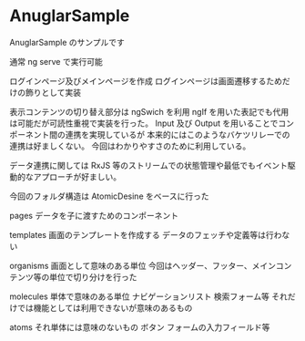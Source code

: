 # AnuglarSample

AnuglarSample のサンプルです

通常 ng serve で実行可能

ログインページ及びメインページを作成
ログインページは画面遷移するためだけの飾りとして実装

表示コンテンツの切り替え部分は ngSwich を利用
ngIf を用いた表記でも代用は可能だが可読性重視で実装を行った。
Input 及び Output を用いることでコンポーネント間の連携を実現しているが
本来的にはこのようなバケツリレーでの連携は好ましくない。
今回はわかりやすさのために利用している。

データ連携に関しては RxJS 等のストリームでの状態管理や最低でもイベント駆動的なアプローチが好ましい。

今回のフォルダ構造は AtomicDesine をベースに行った

pages
データを子に渡すためのコンポーネント

templates
画面のテンプレートを作成する
データのフェッチや定義等は行わない

organisms
画面として意味のある単位
今回はヘッダー、フッター、メインコンテンツ等の単位で切り分けを行った

molecules
単体で意味のある単位
ナビゲーションリスト
検索フォーム等
それだけでは機能としては利用できないが意味のあるもの

atoms
それ単体には意味のないもの
ボタン
フォームの入力フィールド等
